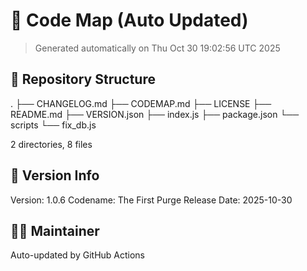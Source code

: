 # 🧭 Code Map (Auto Updated)
> Generated automatically on Thu Oct 30 19:02:56 UTC 2025

## 📂 Repository Structure
.
├── CHANGELOG.md
├── CODEMAP.md
├── LICENSE
├── README.md
├── VERSION.json
├── index.js
├── package.json
└── scripts
    └── fix_db.js

2 directories, 8 files

## 🧾 Version Info
Version: 1.0.6
Codename: The First Purge
Release Date: 2025-10-30

## 🧑‍💻 Maintainer
Auto-updated by GitHub Actions
